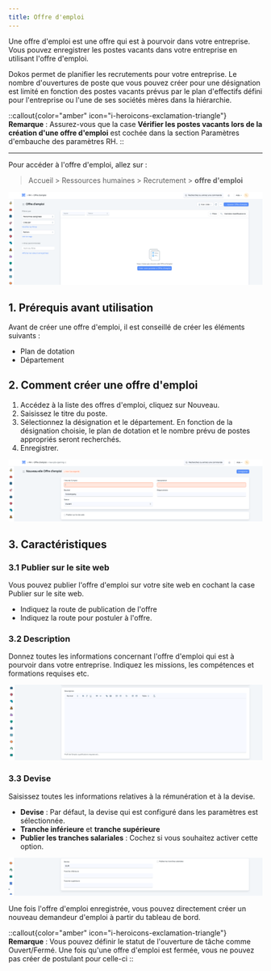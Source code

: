 ```yaml
---
title: Offre d'emploi
---
```


Une offre d'emploi est une offre qui est à pourvoir dans votre entreprise. Vous pouvez enregistrer les postes vacants dans votre entreprise en utilisant l'offre d'emploi.

Dokos permet de planifier les recrutements pour votre entreprise. Le nombre d'ouvertures de poste que vous pouvez créer pour une désignation est limité en fonction des postes vacants prévus par le plan d'effectifs défini pour l'entreprise ou l'une de ses sociétés mères dans la hiérarchie.

::callout{color="amber" icon="i-heroicons-exclamation-triangle"}
**Remarque** : Assurez-vous que la case **Vérifier les postes vacants lors de la création d'une offre d'emploi** est cochée dans la section Paramètres d'embauche des paramètres RH.
::

---

Pour accéder à l'offre d'emploi, allez sur :

> Accueil > Ressources humaines > Recrutement > **offre d'emploi**

![liste\_offre\_d'emploi.png](/content/rh/job-opening/liste_offre_d'emploi.png)

## 1. Prérequis avant utilisation

Avant de créer une offre d'emploi, il est conseillé de créer les éléments suivants :

- Plan de dotation
- Département

## 2. Comment créer une offre d'emploi

1. Accédez à la liste des offres d'emploi, cliquez sur Nouveau.
2. Saisissez le titre du poste.
3. Sélectionnez la désignation et le département. En fonction de la désignation choisie, le plan de dotation et le nombre prévu de postes appropriés seront recherchés.
4. Enregistrer.

![créer\_offre\_d'emploi.png](/content/rh/job-opening/cre%CC%81er_offre_d'emploi.png)

## 3. Caractéristiques

### 3.1 Publier sur le site web

Vous pouvez publier l'offre d'emploi sur votre site web en cochant la case Publier sur le site web.

- Indiquez la route de publication de l'offre
- Indiquez la route pour postuler à l'offre.

### 3.2 Description

Donnez toutes les informations concernant l'offre d'emploi qui est à pourvoir dans votre entreprise. Indiquez les missions, les compétences et formations requises etc.

![description\_offre\_d'emploi.png](/content/rh/job-opening/description_offre_d'emploi.png)

### 3.3 Devise

Saisissez toutes les informations relatives à la rémunération et à la devise.

- **Devise** : Par défaut, la devise qui est configuré dans les paramètres est sélectionnée.
- **Tranche inférieure** et **tranche supérieure**
- **Publier les tranches salariales** : Cochez si vous souhaitez activer cette option.

![devise\_offre\_d'emploi.png](/content/rh/job-opening/devise_offre_d'emploi.png)

Une fois l'offre d'emploi enregistrée, vous pouvez directement créer un nouveau demandeur d'emploi à partir du tableau de bord.

::callout{color="amber" icon="i-heroicons-exclamation-triangle"}
**Remarque** : Vous pouvez définir le statut de l'ouverture de tâche comme Ouvert/Fermé. Une fois qu'une offre d'emploi est fermée, vous ne pouvez pas créer de postulant pour celle-ci
::
